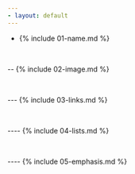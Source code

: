 ```yaml
---
- layout: default
---
```


- {% include 01-name.md %}

<br>

-- {% include 02-image.md %}

<br>

--- {% include 03-links.md %}

<br>

---- {% include 04-lists.md %}

<br>

---- {% include 05-emphasis.md %}
